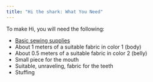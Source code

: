```yaml
---
title: "Hi the shark: What You Need"
---
```


To make Hi, you will need the following:

- [Basic sewing supplies](/docs/sewing/basic-sewing-supplies)
- About 1 meters of a suitable fabric in color 1 (body)
- About 0.5 meters of a suitable fabric in color 2 (belly)
- Small piece for the mouth
- Suitable, unraveling, fabric for the teeth
- Stuffing
